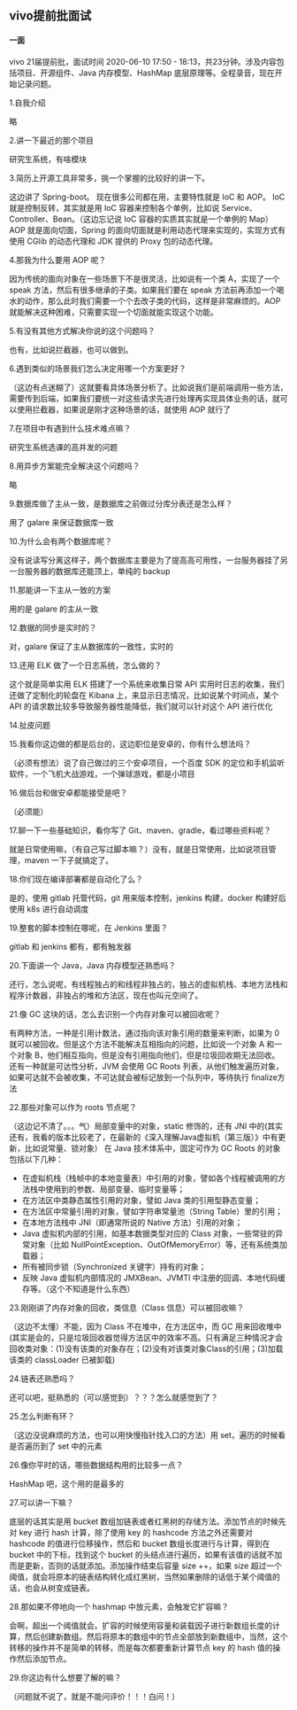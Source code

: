 ## vivo提前批面试

#### 一面
vivo 21届提前批，面试时间 2020-06-10 17:50 -  18:13，共23分钟。涉及内容包括项目、开源组件、Java 内存模型、HashMap 底层原理等。全程录音，现在开始记录问题。

1.自我介绍

略

2.讲一下最近的那个项目

研究生系统，有啥模块

3.简历上开源工具非常多，挑一个掌握的比较好的讲一下。

这边讲了 Spring-boot。
现在很多公司都在用，主要特性就是 IoC 和 AOP。
IoC 就是控制反转，其实就是用 IoC 容器来控制各个单例，比如说 Service、Controller、Bean。（这边忘记说 IoC 容器的实质其实就是一个单例的 Map）
AOP 就是面向切面，Spring 的面向切面就是利用动态代理来实现的，实现方式有使用 CGlib 的动态代理和 JDK 提供的 Proxy 包的动态代理。

4.那我为什么要用 AOP 呢？

因为传统的面向对象在一些场景下不是很灵活，比如说有一个类 A，实现了一个 speak 方法，然后有很多继承的子类。如果我们要在 speak 方法前再添加一个喝水的动作，那么此时我们需要一个个去改子类的代码，这样是非常麻烦的。AOP 就能解决这种困难，只需要实现一个切面就能实现这个功能。

5.有没有其他方式解决你说的这个问题吗？

也有，比如说拦截器，也可以做到。

6.遇到类似的场景我们怎么决定用哪一个方案更好？

（这边有点迷糊了）这就要看具体场景分析了。比如说我们是前端调用一些方法，需要传到后端，如果我们要统一对这些请求先进行处理再实现具体业务的话，就可以使用拦截器，如果说是刚才这种场景的话，就使用 AOP 就行了

7.在项目中有遇到什么技术难点嘛？

研究生系统选课的高并发的问题

8.用异步方案能完全解决这个问题吗？

略

9.数据库做了主从一致，是数据库之前做过分库分表还是怎么样？

用了 galare 来保证数据库一致

10.为什么会有两个数据库呢？

没有说读写分离这样子，两个数据库主要是为了提高高可用性，一台服务器挂了另一台服务器的数据库还能顶上，单纯的 backup

11.那能讲一下主从一致的方案

用的是 galare 的主从一致

12.数据的同步是实时的？

对，galare 保证了主从数据库的一致性，实时的

13.还用 ELK 做了一个日志系统，怎么做的？

这个就是简单实用 ELK 搭建了一个系统来收集日常 API 实用时日志的收集，我们还做了定制化的轮盘在 Kibana 上，来显示日志情况，比如说某个时间点，某个 API 的请求数比较多导致服务器性能降低，我们就可以针对这个 API 进行优化

14.扯皮问题

15.我看你这边做的都是后台的，这边职位是安卓的，你有什么想法吗？

（必须有想法）说了自己做过的三个安卓项目，一个百度 SDK 的定位和手机监听软件，一个飞机大战游戏，一个弹球游戏，都是小项目

16.做后台和做安卓都能接受是吧？

（必须能）

17.聊一下一些基础知识，看你写了 Git、maven、gradle，看过哪些资料呢？

就是日常使用嘛，（有自己写过脚本嘛？）没有，就是日常使用，比如说项目管理，maven 一下子就搞定了。

18.你们现在编译部署都是自动化了么？

是的，使用 gitlab 托管代码，git 用来版本控制，jenkins 构建，docker 构建好后使用 k8s 进行自动调度

19.整套的脚本控制在哪呢，在 Jenkins 里面？

gitlab 和 jenkins 都有，都有触发器

20.下面讲一个 Java，Java 内存模型还熟悉吗？

还行，怎么说呢，有线程独占的和线程非独占的，独占的虚拟机栈、本地方法栈和程序计数器，非独占的堆和方法区，现在也叫元空间了。

21.像 GC 这块的话，怎么去识别一个内存对象可以被回收呢？

有两种方法，一种是引用计数法，通过指向该对象引用的数量来判断，如果为 0 就可以被回收。但是这个方法不能解决互相指向的问题，比如说一个对象 A 和一个对象 B，他们相互指向，但是没有引用指向他们，但是垃圾回收期无法回收。
还有一种就是可达性分析，JVM 会使用 GC Roots 列表，从他们触发遍历对象，如果可达就不会被收集，不可达就会被标记放到一个队列中，等待执行 finalize方法

22.那些对象可以作为 roots 节点呢？

（这边记不清了。。。气）局部变量中的对象，static 修饰的，还有 JNI 中的(其实还有，我看的版本比较老了，在最新的《深入理解Java虚拟机（第三版）》中有更新，比如说常量、锁对象）
在 Java 技术体系中，固定可作为 GC Roots 的对象包括以下几种：
* 在虚拟机栈（栈帧中的本地变量表）中引用的对象，譬如各个线程被调用的方法栈中使用到的参数、局部变量、临时变量等；
* 在方法区中类静态属性引用的对象，譬如 Java 类的引用型静态变量；
* 在方法区中常量引用的对象，譬如字符串常量池（String Table）里的引用；
* 在本地方法栈中 JNI（即通常所说的 Native 方法）引用的对象；
* Java 虚拟机内部的引用，如基本数据类型对应的 Class 对象，一些常驻的异常对象（比如 NullPointException、OutOfMemoryError）等，还有系统类加载器；
* 所有被同步锁（Synchronized 关键字）持有的对象；
* 反映 Java 虚拟机内部情况的 JMXBean、JVMTI 中注册的回调、本地代码缓存等。（这个不知道是什么东西）

23.刚刚讲了内存对象的回收，类信息（Class 信息）可以被回收嘛？

（这边不太懂）不能，因为 Class 不在堆中，在方法区中，而 GC 用来回收堆中(其实是会的，只是垃圾回收器觉得方法区中的效率不高。只有满足三种情况才会回收类对象：(1)没有该类的对象存在；(2)没有对该类对象Class的引用；(3)加载该类的 classLoader 已被卸载)

24.链表还熟悉吗？

还可以吧，挺熟悉的（可以感觉到）？？？怎么就感觉到了？

25.怎么判断有环？

（这边没说麻烦的方法，也可以用快慢指针找入口的方法）用 set，遍历的时候看是否遍历到了 set 中的元素

26.像你平时的话，哪些数据结构用的比较多一点？

HashMap 吧，这个用的是最多的

27.可以讲一下嘛？

底层的话其实是用 bucket 数组加链表或者红黑树的存储方法。添加节点的时候先对 key 进行 hash 计算，除了使用 key 的 hashcode 方法之外还需要对 hashcode 的值进行位移操作，然后和 bucket 数组长度进行与计算，得到在 bucket 中的下标，找到这个 bucket 的头结点进行遍历，如果有该值的话就不加而是更新，否则的话就添加。添加操作结束后容量 size ++，如果 size 超过一个阈值，就会将原本的链表结构转化成红黑树，当然如果删除的话低于某个阈值的话，也会从树变成链表。

28.那如果不停地向一个 hashmap 中放元素，会触发它扩容嘛？

会啊，超出一个阈值就会。扩容的时候使用容量和装载因子进行新数组长度的计算，然后创建新数组。然后将原本的数组中的节点全部放到新数组中，当然，这个转移的操作并不是简单的转移，而是每次都要重新计算节点 key 的 hash 值的操作然后添加节点。

29.你这边有什么想要了解的嘛？

（问题就不说了，就是不能问评价！！！白问！）

